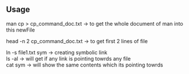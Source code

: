 ## Usage

man cp > cp_command_doc.txt -> to get the whole document of man into this newFile

head -n 2 cp_command_doc.txt -> to get first 2 lines of file

ln -s file1.txt sym -> creating symbolic link<br>
ls -al -> will get if any link is pointing towrds any file<br>
cat sym -> will show the same contents which its pointing towrds
